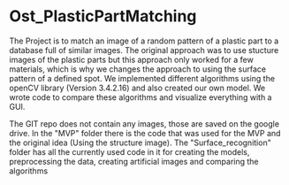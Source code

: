# Ost_PlasticPartMatching
The Project is to match an image of a random pattern of a plastic part to a database full of similar images. The original approach was to use stucture images 
of the plastic parts but this approach only worked for a few materials, which is why we changes the approach to using the surface pattern of a defined spot.
We implemented different algorithms using the openCV library (Version 3.4.2.16) and also created our own model. We wrote code to compare these algorithms and
visualize everything with a GUI.

The GIT repo does not contain any images, those are saved on the google drive.
In the "MVP" folder there is the code that was used for the MVP and the original idea (Using the structure image).
The "Surface_recognition" folder has all the currently used code in it for creating the models, preprocessing the data, creating artificial images and comparing the algorithms
